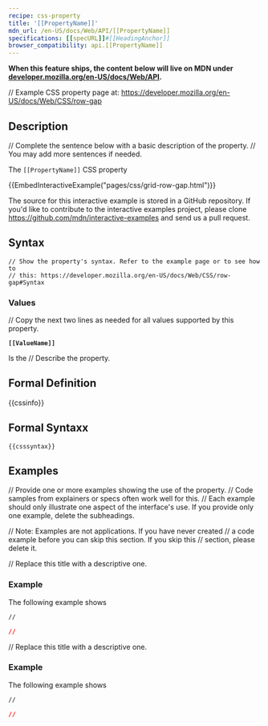 ```yaml
---
recipe: css-property
title: '[[PropertyName]]'
mdn_url: /en-US/docs/Web/API/[[PropertyName]]
specifications: [[specURL]]#[[HeadingAnchor]]
browser_compatibility: api.[[PropertyName]]
---
```


**When this feature ships, the content below will live on MDN under
[developer.mozilla.org/en-US/docs/Web/API](https://developer.mozilla.org/en-US/docs/Web/API).**

// Example CSS property page at: https://developer.mozilla.org/en-US/docs/Web/CSS/row-gap

## Description

// Complete the sentence below with a basic description of the property.
// You may add more sentences if needed.

The `[[PropertyName]]` CSS property

<div>{{EmbedInteractiveExample("pages/css/grid-row-gap.html")}}</div>

<p class="hidden">The source for this interactive example is stored in a GitHub repository. If you'd like to contribute to the interactive examples project, please clone <a href="https://github.com/mdn/interactive-examples">https://github.com/mdn/interactive-examples</a> and send us a pull request.</p>

## Syntax

```
// Show the property's syntax. Refer to the example page or to see how to
// this: https://developer.mozilla.org/en-US/docs/Web/CSS/row-gap#Syntax
```

### Values

// Copy the next two lines as needed for all values supported by this property.

**`[[ValueName]]`**

Is the // Describe the property.

## Formal Definition

{{cssinfo}}

## Formal Syntaxx

```
{{csssyntax}}
```

## Examples

// Provide one or more examples showing the use of the property.
// Code samples from explainers or specs often work well for this.
// Each example should only illustrate one aspect of the interface's use. If you provide only one example, delete the subheadings.

// Note: Examples are not applications. If you have never created
// a code example before you can skip this section. If you skip this
// section, please delete it.

// Replace this title with a descriptive one.

### Example

The following example shows

```html
//
```

```css
//
```

// Replace this title with a descriptive one.

### Example

The following example shows

```html
//
```

```css
//
```
